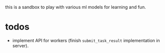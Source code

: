 this is a sandbox to play with various ml models for learning and fun.

# todos

- implement API for workers (finish `submit_task_result` implementation in server).